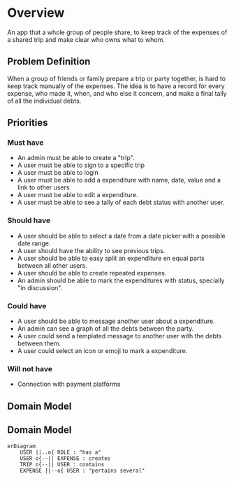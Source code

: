 # Overview

An app that a whole group of people share, to keep track of the expenses of a shared trip and make clear who owns what to whom.

## Problem Definition

When a group of friends or family prepare a trip or party together, is hard to keep track manually of the expenses. The idea is to have a record for every expense, who made it, when, and who else it concern, and make a final tally of all the individual debts.

## Priorities

### Must have

- An admin must be able to create a "trip". 
- A user must be able to sign to a specific trip
- A user must be able to login
- A user must be able to add a expenditure with name, date, value and a link to other users 
- A user must be able to edit a expenditure.
- A user must be able to see a tally of each debt status with another user.

### Should have

- A user should be able to select a date from a date picker with a possible date range.
- A user should have the ability to see previous trips.
- A user should be able to easy split an expenditure en equal parts between all other users.
- A user should be able to create repeated expenses.
- An admin should be able to mark the expenditures with status, specially "in discussion". 

### Could have

- A user should be able to message another user about a expenditure.
- An admin can see a graph of all the debts between the party.
- A user could send a templated message to another user with the debts between them.
- A user could select an icon or emoji to mark a expenditure.

### Will not have

- Connection with payment platforms

## Domain Model

## Domain Model

```mermaid
erDiagram
    USER ||..o{ ROLE : "has a"
    USER o{--|| EXPENSE : creates
    TRIP o{--|| USER : contains
    EXPENSE ||--o{ USER : "pertains several"
```


